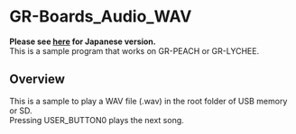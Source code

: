 # GR-Boards_Audio_WAV
**Please see [here](README_JPN.md) for Japanese version.**  
This is a sample program that works on GR-PEACH or GR-LYCHEE.  

## Overview
This is a sample to play a WAV file (.wav) in the root folder of USB memory or SD.  
Pressing USER_BUTTON0 plays the next song.  
